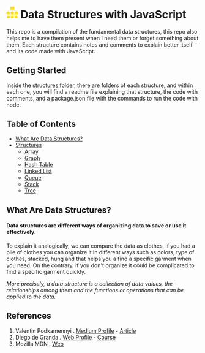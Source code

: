 <h1> <img src="https://github.com/LOG1CRS/JS-Data-Structures/blob/main/assets/structure-icon.png" width="30px"> Data Structures with JavaScript </h1>

This repo is a compilation of the fundamental data structures, this repo also helps me to have them present when I need them or forget something about them. Each structure contains notes and comments to explain better itself and Its code made with JavaScript.

## Getting Started

Inside the [structures folder](https://github.com/LOG1CRS/JS-Data-Structures/tree/main/structures), there are folders of each structure, and within each one, you will find a readme file explaining that structure, the code with comments, and a package.json file with the commands to run the code with node.

## Table of Contents

- [What Are Data Structures?](https://github.com/LOG1CRS/JS-Data-Structures#what-are-data-structures)
- [Structures](https://github.com/LOG1CRS/JS-Data-Structures/tree/main/structures)
  - [Array](https://github.com/LOG1CRS/JS-Data-Structures/tree/main/structures/Array)
  - [Graph](https://github.com/LOG1CRS/JS-Data-Structures/tree/main/structures/Graph)
  - [Hash Table](https://github.com/LOG1CRS/JS-Data-Structures/tree/main/structures/Hash-Table)
  - [Linked List](https://github.com/LOG1CRS/JS-Data-Structures/tree/main/structures/Linked-List)
  - [Queue](https://github.com/LOG1CRS/JS-Data-Structures/tree/main/structures/Queue)
  - [Stack](https://github.com/LOG1CRS/JS-Data-Structures/tree/main/structures/Stack)
  - [Tree](https://github.com/LOG1CRS/JS-Data-Structures/tree/main/structures/Tree)

## What Are Data Structures?

<h4>Data structures are different ways of organizing data to save or use it effectively.</h4>

To explain it analogically, we can compare the data as clothes, if you had a pile of clothes you can organize it in different ways such as colors, type of clothes, stacked, hung and that helps you a find a specific garment when you need. On the contrary, if you don't organize it could be complicated to find a specific garment quickly.

_More precisely, a data structure is a collection of data values, the relationships among them and the functions or operations that can be applied to the data._

## References

1. Valentin Podkamennyi . [Medium Profile](https://vpodk.medium.com/) - [Article](https://towardsdatascience.com/data-structures-simplified-and-classified-e0c1e304436b)
2. Diego de Granda . [Web Profile](http://diegodegranda.me/about-me/) - [Course](https://platzi.com/clases/estructuras-datos/)
3. Mozilla MDN . [Web](https://developer.mozilla.org/en-US/)

